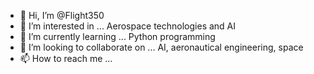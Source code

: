 - 👋 Hi, I’m @Flight350
- 👀 I’m interested in ... Aerospace technologies and AI
- 🌱 I’m currently learning ... Python programming
- 💞️ I’m looking to collaborate on ... AI, aeronautical engineering, space
- 📫 How to reach me ...

<!---
Flight350/Flight350 is a ✨ special ✨ repository because its `README.md` (this file) appears on your GitHub profile.
You can click the Preview link to take a look at your changes.
--->
